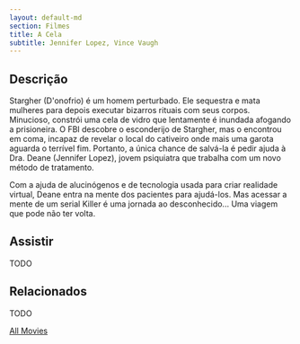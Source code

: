 ```yaml
---
layout: default-md
section: Filmes
title: A Cela
subtitle: Jennifer Lopez, Vince Vaugh
---
```


## Descrição
Stargher (D'onofrio) é um homem perturbado. Ele sequestra e mata mulheres para depois executar bizarros rituais com seus corpos. Minucioso, constrói uma cela de vidro que lentamente é inundada afogando a prisioneira. O FBI descobre o esconderijo de Stargher, mas o encontrou em coma, incapaz de revelar o local do cativeiro onde mais uma garota aguarda o terrível fim. Portanto, a única chance de salvá-la é pedir ajuda à Dra. Deane (Jennifer Lopez), jovem psiquiatra que trabalha com um novo método de tratamento.
 
Com a ajuda de alucinógenos e de tecnologia usada para criar realidade virtual, Deane entra na mente dos pacientes para ajudá-los. Mas acessar a mente de um serial Killer é uma jornada ao desconhecido... Uma viagem que pode não ter volta. 


## Assistir
TODO

## Relacionados
TODO


<a href="/movies" class="button">All Movies</a>